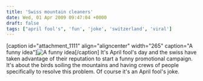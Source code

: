 ```yaml
---
title: 'Swiss mountain cleaners'
date: Wed, 01 Apr 2009 09:47:04 +0000
draft: false
tags: ["april fool's", 'fun', 'joke', 'switzerland', 'viral']
---
```


\[caption id="attachment\_1111" align="aligncenter" width="265" caption="A funny idea"\]![A funny idea](http://www.main-vision.com/richard/blog/wp-content/uploads/2009/04/picture-23.png "Swiss Mountain Cleaners")\[/caption\] It's April fool's day and the swiss have taken advantage of their reputation to start a funny promotional campaign. It's about the birds soiling the mountains and having crews of people specifically to resolve this problem. Of course it's an April fool's joke.